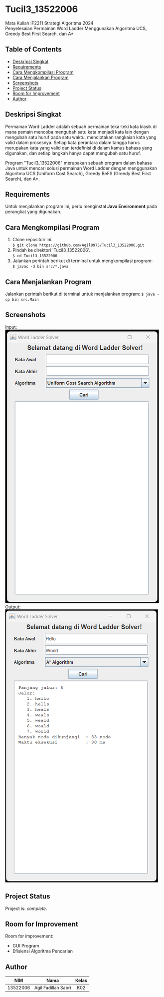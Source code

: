 # Tucil3_13522006
Mata Kuliah IF2211 Strategi Algoritma 2024 <br>
Penyelesaian Permainan Word Ladder Menggunakan Algoritma UCS, Greedy Best First Search, dan A*

## **Table of Contents**
* [Deskripsi Singkat](#deskrips-singkat)
* [Requirements](#requirements)
* [Cara Mengkompilasi Program](#cara-mengkompilasi-program)
* [Cara Menjalankan Program](#cara-menjalankan-program)
* [Screenshots](#screenshots)
* [Project Status](#project-status)
* [Room for Improvement](#room-for-improvement)
* [Author](#author)

## **Deskripsi Singkat**
Permainan Word Ladder adalah sebuah permainan teka-teki kata klasik di mana pemain mencoba mengubah satu kata menjadi kata lain dengan mengubah satu huruf pada satu waktu, menciptakan rangkaian kata yang valid dalam prosesnya. Setiap kata perantara dalam tangga harus merupakan kata yang valid dan terdefinisi di dalam kamus bahasa yang digunakan, dan setiap langkah hanya dapat mengubah satu huruf.

Program "Tucil3_13522006" merupakan sebuah program dalam bahasa Java untuk mencari solusi permainan Word Ladder dengan menggunakan Algoritma UCS (Uniform Cost Search), Greedy BeFS (Greedy Best First Search), dan A*.

## **Requirements**
Untuk menjalankan program ini, perlu menginstal **Java Environment** pada perangkat yang digunakan.

## **Cara Mengkompilasi Program**
1. Clone repositori ini. <br>
`$ git clone https://github.com/Agil0975/Tucil3_13522006.git `
2. Pindah ke direktori 'Tucil3_13522006'. <br>
`$ cd Tucil3_13522006 `
3. Jalankan perintah berikut di terminal untuk mengkompilasi program: <br>
`$ javac -d bin src/*.java`

## **Cara Menjalankan Program**
Jalankan perintah berikut di terminal untuk menjalankan program:
`$ java -cp bin src.Main `

## **Screenshots**
Input:
![Example screenshot](./img/Input.png)
Output:
![Example screenshot](./img/Output.png)

## **Project Status**
Project is: _complete_.

## **Room for Improvement**
Room for improvement:
- GUI Program
- Efisiensi Algoritma Pencarian 

## **Author**
| **NIM**  |       **Nama**        | **Kelas** |       
| :------: | :-------------------: | :------:  | 
| 13522006 |  Agil Fadillah Sabri  |   K02